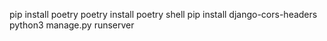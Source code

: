 pip install poetry
poetry install
poetry shell
pip install django-cors-headers
python3 manage.py runserver